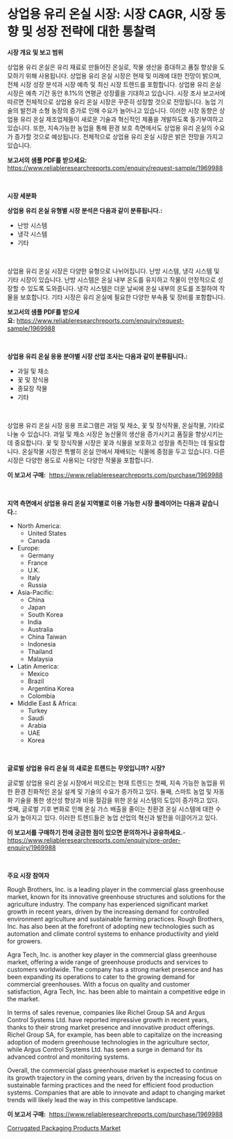 <p><h1>상업용 유리 온실 시장: 시장 CAGR, 시장 동향 및 성장 전략에 대한 통찰력</h1></p><p><strong>시장 개요 및 보고 범위</strong></p>
<p><p>상업용 유리 온실은 유리 재료로 만들어진 온실로, 작물 생산을 증대하고 품질 향상을 도모하기 위해 사용됩니다. 상업용 유리 온실 시장은 현재 및 미래에 대한 전망이 밝으며, 전체 시장 성장 분석과 시장 예측 및 최신 시장 트렌드를 포함합니다. 상업용 유리 온실 시장은 예측 기간 동안 8.1%의 연평균 성장률을 기대하고 있습니다. 시장 조사 보고서에 따르면 전체적으로 상업용 유리 온실 시장은 꾸준히 성장할 것으로 전망됩니다. 농업 기술의 발전과 소형 농장의 증가로 인해 수요가 늘어나고 있습니다. 이러한 시장 동향은 상업용 유리 온실 제조업체들이 새로운 기술과 혁신적인 제품을 개발하도록 동기부여하고 있습니다. 또한, 지속가능한 농업을 통해 환경 보호 측면에서도 상업용 유리 온실의 수요가 증가할 것으로 예상됩니다. 전체적으로 상업용 유리 온실 시장은 밝은 전망을 가지고 있습니다.</p></p>
<p><strong>보고서의 샘플 PDF를 받으세요:</strong> <a href="https://www.reliableresearchreports.com/enquiry/request-sample/1969988">https://www.reliableresearchreports.com/enquiry/request-sample/1969988</a></p>
<p>&nbsp;</p>
<p><strong>시장 세분화</strong></p>
<p><strong>상업용 유리 온실 유형별 시장 분석은 다음과 같이 분류됩니다.:</strong></p>
<p><ul><li>난방 시스템</li><li>냉각 시스템</li><li>기타</li></ul></p>
<p>&nbsp;</p>
<p><p>상업용 유리 온실 시장은 다양한 유형으로 나뉘어집니다. 난방 시스템, 냉각 시스템 및 기타 시장이 있습니다. 난방 시스템은 온실 내부 온도를 유지하고 작물이 안정적으로 성장할 수 있도록 도와줍니다. 냉각 시스템은 더운 날씨에 온실 내부의 온도를 조절하여 작물을 보호합니다. 기타 시장은 유리 온실에 필요한 다양한 부속품 및 장비를 포함합니다.</p></p>
<p><strong>보고서의 샘플 PDF를 받으세요:</strong>&nbsp;<a href="https://www.reliableresearchreports.com/enquiry/request-sample/1969988">https://www.reliableresearchreports.com/enquiry/request-sample/1969988</a></p>
<p>&nbsp;</p>
<p><strong> 상업용 유리 온실 응용 분야별 시장 산업 조사는 다음과 같이 분류됩니다.:</strong></p>
<p><ul><li>과일 및 채소</li><li>꽃 및 장식용</li><li>종묘장 작물</li><li>기타</li></ul></p>
<p>&nbsp;</p>
<p><p>상업용 유리 온실 시장 응용 프로그램은 과일 및 채소, 꽃 및 장식작물, 온실작물, 기타로 나눌 수 있습니다. 과일 및 채소 시장은 농산물의 생산을 증가시키고 품질을 향상시키는 데 중요합니다. 꽃 및 장식작물 시장은 꽃과 식물을 보호하고 성장을 촉진하는 데 필요합니다. 온실작물 시장은 특별히 온실 안에서 재배되는 식물에 중점을 두고 있습니다. 다른 시장은 다양한 용도로 사용되는 다양한 작물을 포함합니다.</p></p>
<p><strong>이 보고서 구매:</strong>&nbsp; <a href="https://www.reliableresearchreports.com/purchase/1969988">https://www.reliableresearchreports.com/purchase/1969988</a></p>
<p>&nbsp;</p>
<p><strong>지역 측면에서 상업용 유리 온실 지역별로 이용 가능한 시장 플레이어는 다음과 같습니다.:</strong></p>
<p><ul>
    <li>
        North America:
        <ul>
            <li>United States</li>
            <li>Canada</li>
        </ul>
    </li>
    <li>
        Europe:
        <ul>
            <li>Germany</li>
            <li>France</li>
            <li>U.K.</li>
            <li>Italy</li>
            <li>Russia</li>
        </ul>
    </li>
    <li>
        Asia-Pacific:
        <ul>
            <li>China</li>
            <li>Japan</li>
            <li>South Korea</li>
            <li>India</li>
            <li>Australia</li>
            <li>China Taiwan</li>
            <li>Indonesia</li>
            <li>Thailand</li>
            <li>Malaysia</li>
        </ul>
    </li>
    <li>
        Latin America:
        <ul>
            <li>Mexico</li>
            <li>Brazil</li>
            <li>Argentina Korea</li>
            <li>Colombia</li>
        </ul>
    </li>
    <li>
        Middle East & Africa:
        <ul>
            <li>Turkey</li>
            <li>Saudi</li>
            <li>Arabia</li>
            <li>UAE</li>
            <li>Korea</li>
        </ul>
    </li>
    </ul></p>
<p>&nbsp;</p>
<p><strong>글로벌 상업용 유리 온실 의 새로운 트렌드는 무엇입니까? 시장?</strong></p>
<p><p>글로벌 상업용 유리 온실 시장에서 떠오르는 현재 트렌드는 첫째, 지속 가능한 농업을 위한 환경 친화적인 온실 설계 및 기술의 수요가 증가하고 있다. 둘째, 스마트 농업 및 자동화 기술을 통한 생산성 향상과 비용 절감을 위한 온실 시스템의 도입이 증가하고 있다. 셋째, 글로벌 기후 변화로 인해 온실 가스 배출을 줄이는 친환경 온실 시스템에 대한 수요가 높아지고 있다. 이러한 트렌드들은 농업 산업의 혁신과 발전을 이끌어가고 있다.</p></p>
<p><strong>이 보고서를 구매하기 전에 궁금한 점이 있으면 문의하거나 공유하세요.</strong>- <a href="https://www.reliableresearchreports.com/enquiry/pre-order-enquiry/1969988">https://www.reliableresearchreports.com/enquiry/pre-order-enquiry/1969988</a></p>
<p>&nbsp;</p>
<p><strong>주요 시장 참여자</strong></p>
<p><p>Rough Brothers, Inc. is a leading player in the commercial glass greenhouse market, known for its innovative greenhouse structures and solutions for the agriculture industry. The company has experienced significant market growth in recent years, driven by the increasing demand for controlled environment agriculture and sustainable farming practices. Rough Brothers, Inc. has also been at the forefront of adopting new technologies such as automation and climate control systems to enhance productivity and yield for growers.</p><p>Agra Tech, Inc. is another key player in the commercial glass greenhouse market, offering a wide range of greenhouse products and services to customers worldwide. The company has a strong market presence and has been expanding its operations to cater to the growing demand for commercial greenhouses. With a focus on quality and customer satisfaction, Agra Tech, Inc. has been able to maintain a competitive edge in the market.</p><p>In terms of sales revenue, companies like Richel Group SA and Argus Control Systems Ltd. have reported impressive growth in recent years, thanks to their strong market presence and innovative product offerings. Richel Group SA, for example, has been able to capitalize on the increasing adoption of modern greenhouse technologies in the agriculture sector, while Argus Control Systems Ltd. has seen a surge in demand for its advanced control and monitoring systems.</p><p>Overall, the commercial glass greenhouse market is expected to continue its growth trajectory in the coming years, driven by the increasing focus on sustainable farming practices and the need for efficient food production systems. Companies that are able to innovate and adapt to changing market trends will likely lead the way in this competitive landscape.</p></p>
<p><strong>이 보고서 구매:</strong>&nbsp;&nbsp;<a href="https://www.reliableresearchreports.com/purchase/1969988">https://www.reliableresearchreports.com/purchase/1969988</a></p>
<p><p><a href="https://nifty-kite-d51.notion.site/Corrugated-Packaging-Products-Market-Size-and-Growth-Market-Segmentation-Regional-and-Country-Brea-956beb59fe8d4e5aad687825beca70da">Corrugated Packaging Products Market</a></p></p>
